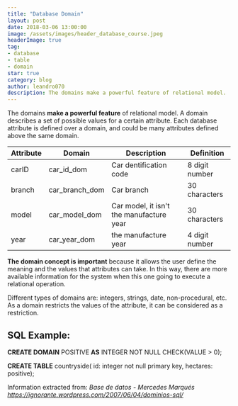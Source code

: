 ```yaml
---
title: "Database Domain"
layout: post
date: 2018-03-06 13:00:00
image: /assets/images/header_database_course.jpeg
headerImage: true
tag:
- database
- table
- domain
star: true
category: blog
author: leandro070
description: The domains make a powerful feature of relational model.
---
```


The domains **make a powerful feature** of relational model. A domain describes a set of possible values for a certain attribute. Each database attribute is defined over a domain, and could be many attributes defined above the same domain. 

| Attribute | Domain | Description | Definition|
| ---- |---- | ---- | ---- |
|carID | car_id_dom | Car dentification code | 8 digit number|
| branch | car_branch_dom | Car branch | 30 characters |
| model | car_model_dom | Car model, it isn't the manufacture year| 30 characters |
| year | car_year_dom | the manufacture year | 4 digit number|

**The domain concept is important** because it allows the user define the meaning and the values that  attributes can take. In this way, there are more available information for the system when this one going to execute a relational operation. 

Different types of domains are: integers, strings, date, non-procedural, etc.
As a domain restricts the values of the attribute, it can be considered as a restriction.

## SQL Example:
**CREATE DOMAIN** POSITIVE **AS** INTEGER NOT NULL CHECK(VALUE > 0);

**CREATE TABLE** countryside(
id: integer not null primary key,
hectares: positive);

Information extracted from:
*Base de datos - Mercedes Marqués*
*https://ignorante.wordpress.com/2007/06/04/dominios-sql/*
